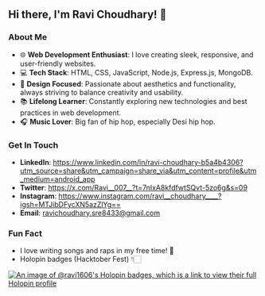 ## Hi there, I'm Ravi Choudhary! 👋

### About Me
- 🌐 **Web Development Enthusiast**: I love creating sleek, responsive, and user-friendly websites.
- 💻 **Tech Stack**: HTML, CSS, JavaScript, Node.js, Express.js, MongoDB.
- 🎨 **Design Focused**: Passionate about aesthetics and functionality, always striving to balance creativity and usability.
- 📚 **Lifelong Learner**: Constantly exploring new technologies and best practices in web development.
- 🎧 **Music Lover**: Big fan of hip hop, especially Desi hip hop.

### Get In Touch
- **LinkedIn**: https://www.linkedin.com/in/ravi-choudhary-b5a4b4306?utm_source=share&utm_campaign=share_via&utm_content=profile&utm_medium=android_app
- **Twitter**: https://x.com/Ravi__007__?t=7nIxA8kfdfwtSQvt-5zo6g&s=09
- **Instagram**: https://www.instagram.com/ravi__choudhary____?igsh=MTJibDFycXN5azZlYg==
- **Email**: ravichoudhary.sre8433@gmail.com

### Fun Fact
- I love writing songs and raps in my free time! 🎤
- Holopin badges (Hacktober Fest) 👇🏻

 [![An image of @ravi1606's Holopin badges, which is a link to view their full Holopin profile](https://holopin.me/ravi1606)](https://holopin.io/@ravi1606)
